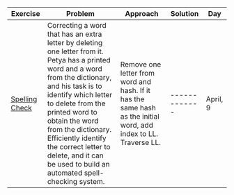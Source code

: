
| Exercise  | Problem | Approach | Solution | Day |
| ------------- | ------------- | ------------- | ------------- | ------------- |
| [Spelling Check](https://codeforces.com/problemset/problem/39/J) | Correcting a word that has an extra letter by deleting one letter from it. Petya has a printed word and a word from the dictionary, and his task is to identify which letter to delete from the printed word to obtain the word from the dictionary. Efficiently identify the correct letter to delete, and it can be used to build an automated spell-checking system. | Remove one letter from word and hash. If it has the same hash as the initial word, add index to LL. Traverse LL. | ------------- | April, 9 |
